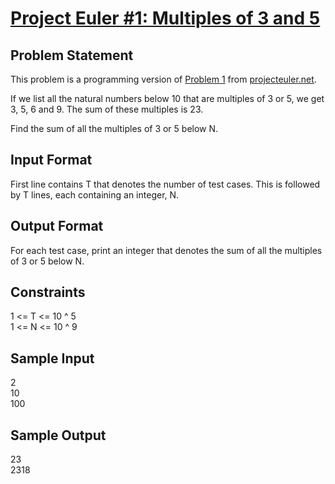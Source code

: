 # [Project Euler #1: Multiples of 3 and 5](https://www.hackerrank.com/contests/projecteuler/challenges/euler001)

## Problem Statement

This problem is a programming version of [Problem
1](https://projecteuler.net/problem=1) from
[projecteuler.net](https://projecteuler.net/).

If we list all the natural numbers below 10 that are multiples of 3 or 5, we get
3, 5, 6 and 9. The sum of these multiples is 23.

Find the sum of all the multiples of 3 or 5 below N.

## Input Format

First line contains T that denotes the number of test cases. This is followed by
T lines, each containing an integer, N.

## Output Format

For each test case, print an integer that denotes the sum of all the multiples
of 3 or 5 below N.

## Constraints

1 <= T <= 10 ^ 5  
1 <= N <= 10 ^ 9

## Sample Input

2  
10  
100

## Sample Output

23  
2318
